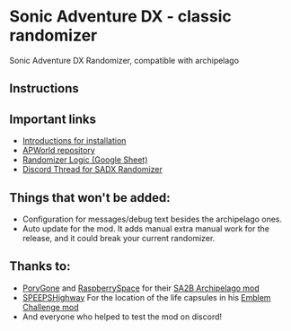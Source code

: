 # Sonic Adventure DX - classic randomizer

Sonic Adventure DX Randomizer, compatible with archipelago

## Instructions

## Important links

- [Introductions for installation](https://github.com/ClassicSpeed/Archipelago/blob/sadx_initial_version/worlds/sadx/docs/setup_en.md)
- [APWorld repository](https://github.com/ClassicSpeed/Archipelago/tree/sadx_initial_version/worlds/sadx)
- [Randomizer Logic (Google Sheet)](https://docs.google.com/spreadsheets/d/1CfBZ_pLGm3YTWwEwBLbk67e4iSrOE5vbcu0UkFej0pY/edit?usp=sharing)
- [Discord Thread for SADX Randomizer](https://discord.com/channels/731205301247803413/1183347590981505075)

## Things that won't be added:

- Configuration for messages/debug text besides the archipelago ones.
- Auto update for the mod. It adds manual extra manual work for the release, and it could break your current randomizer.

## Thanks to:

- [PoryGone](https://github.com/PoryGone) and [RaspberrySpace](https://github.com/RaspberrySpace) for
  their [SA2B Archipelago mod](https://github.com/PoryGone/SA2B_Archipelago)
- [SPEEPSHighway](https://github.com/SPEEPSHighway) For the location of the life capsules in
  his [Emblem Challenge mod](https://gamebanana.com/mods/322761)
- And everyone who helped to test the mod on discord!